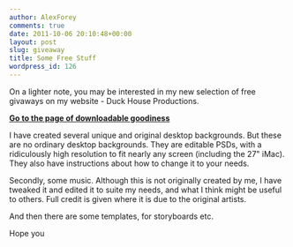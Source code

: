 ```yaml
---
author: AlexForey
comments: true
date: 2011-10-06 20:10:48+00:00
layout: post
slug: giveaway
title: Some Free Stuff
wordpress_id: 126
---
```


On a lighter note, you may be interested in my new selection of free givaways on my website - Duck House Productions.

**[Go to the page of downloadable goodiness](http://duckhouseproductions.co.uk/free-stuff)**

I have created several unique and original desktop backgrounds. But these are no ordinary desktop backgrounds. They are editable PSDs, with a ridiculously high resolution to fit nearly any screen (including the 27" iMac). They also have instructions about how to change it to your needs.

Secondly, some music. Although this is not originally created by me, I have tweaked it and edited it to suite my needs, and what I think might be useful to others. Full credit is given where it is due to the original artists.

And then there are some templates, for storyboards etc.

Hope you
